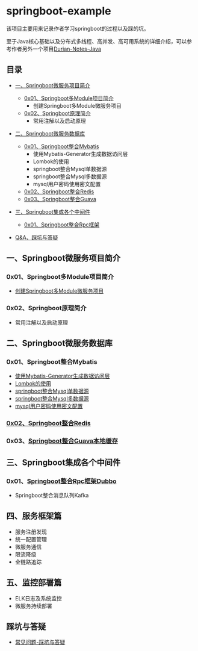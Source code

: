# springboot-example
   该项目主要用来记录作者学习springboot的过程以及踩的坑。
   
   至于Java核心基础以及分布式多线程、高并发、高可用系统的详细介绍，可以参考作者另外一个项目[Durian-Notes-Java](https://github.com/DurianCoder/Durian-Notes-Java)
    
<!-- GFM-TOC -->
## 目录
* [一、Springboot微服务项目简介](#一Springboot微服务项目简介)
    * [0x01、Springboot多Module项目简介](#0x01Springboot多Module项目简介)
        * 创建Springboot多Module微服务项目
    * [0x02、Springboot原理简介](#0x02Springboot原理简介)
        * 常用注解以及启动原理

* [二、Springboot微服务数据库](#二Springboot微服务数据库)
    * [0x01、Springboot整合Mybatis](#0x01Springboot整合Mybatis)
        * 使用Mybatis-Generator生成数据访问层
        * Lombok的使用
        * springboot整合Mysql单数据源
        * springboot整合Mysql多数据源
        * mysql用户密码使用密文配置
    * [0x02、Springboot整合Redis](#0x02Springboot整合Redis)
    * [0x03、Springboot整合Guava](#0x03Springboot整合Guava)

* [三、Springboot集成各个中间件](#三Springboot集成各个中间件)
    * [0x01、Springboot整合Rpc框架](#0x01Springboot整合Rpc框架Dubbo)

* [Q&A、踩坑与答疑](#踩坑与答疑)

<!-- GFM-TOC -->


## 一、Springboot微服务项目简介
### 0x01、Springboot多Module项目简介
- [创建Springboot多Module微服务项目](https://github.com/DurianCoder/springboot-example/blob/master/notes/Springboot创建多Module微服务项目.md)

### 0x02、Springboot原理简介
- 常用注解以及启动原理

## 二、Springboot微服务数据库
### 0x01、Springboot整合Mybatis
- [使用Mybatis-Generator生成数据访问层](https://github.com/DurianCoder/springboot-example/blob/master/notes/Mybatis-Generator生成数据访问层.md)
- [Lombok的使用](https://github.com/DurianCoder/springboot-example/blob/master/notes/Lombok的使用.md)
- [springboot整合Mysql单数据源](https://github.com/DurianCoder/springboot-example/blob/master/notes/springboot整合Mysql单数据源.md)
- [springboot整合Mysql多数据源](https://github.com/DurianCoder/springboot-example/blob/master/notes/springboot整合Mysql多数据源.md)
- [mysql用户密码使用密文配置](https://github.com/DurianCoder/springboot-example/blob/master/notes/mysql用户密码使用密文配置.md)

### [0x02、Springboot整合Redis](https://github.com/DurianCoder/springboot-example/blob/master/notes/Springboot集成JedisCluster.md)

### 0x03、[Springboot整合Guava本地缓存](https://github.com/DurianCoder/springboot-example/blob/master/notes/Springboot集成GuavaCache实现本地缓存.md)


## 三、Springboot集成各个中间件
### 0x01、[Springboot整合Rpc框架Dubbo](https://github.com/DurianCoder/springboot-example/blob/master/notes/Springboot整合Rpc框架Dubbo.md)
- Springboot整合消息队列Kafka

## 四、服务框架篇
- 服务注册发现
- 统一配置管理
- 微服务通信
- 限流降级
- 全链路追踪

## 五、监控部署篇
- ELK日志及系统监控
- 微服务持续部署


## 踩坑与答疑
- [常见问题-踩坑与答疑](https://github.com/DurianCoder/springboot-example/blob/master/notes/踩坑与答疑.md)
